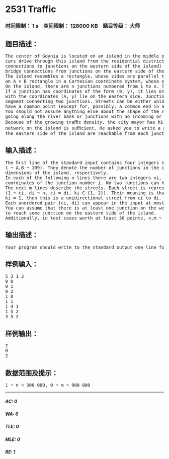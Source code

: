 # 2531 Traffic   
### 时间限制： 1 s&nbsp;&nbsp;&nbsp;&nbsp;空间限制： 128000 KB&nbsp;&nbsp;&nbsp;&nbsp;题目等级： 大师  
## 题目描述：  

<pre>
The center of Gdynia is located on an island in the middle of the Kacza river. Every morning thousands of  
cars drive through this island from the residential districts on the western bank of the river (using bridge  
connections to junctions on the western side of the island) to the industrial areas on the eastern bank (using  
bridge connections from junctions on the eastern side of the island).  
The island resembles a rectangle, whose sides are parallel to the cardinal directions. Hence, we view it as  
an A × B rectangle in a Cartesian coordinate system, whose opposite corners are in points (0, 0) and (A,B).  
On the island, there are n junctions numbered from 1 to n. The junction number i has coordinates (xi, yi).  
If a junction has coordinates of the form (0, y), it lies on the western side of the island. Similarly, junctions  
with the coordinates (A, y) lie on the eastern side. Junctions are connected by streets. Each street is a line  
segment connecting two junctions. Streets can be either unidirectional or bidirectional. No two streets may  
have a common point (except for, possibly, a common end in a junction). There are are no bridges or tunnels.  
You should not assume anything else about the shape of the road network. In particular, there can be streets  
going along the river bank or junctions with no incoming or outgoing streets.  
Because of the growing traﬃc density, the city mayor has hired you to check whether the current road  
network on the island is suﬃcient. He asked you to write a program which determines how many junctions on  
the eastern side of the island are reachable from each junction on the western side.
</pre>
  
  
## 输入描述：  

<pre>
The ﬁrst line of the standard input contains four integers n, m, A and B (1 ¬ n ¬ 300 000, 0 ¬ m ¬ 900 000,  
1 ¬ A,B ¬ 109). They denote the number of junctions in the center of Gdynia, the number of streets and  
dimensions of the island, respectively.  
In each of the following n lines there are two integers xi, yi (0 ¬ xi ¬ A, 0 ¬ yi ¬ B) describing the  
coordinates of the junction number i. No two junctions can have the same coordinates.  
The next m lines describe the streets. Each street is represented in a single line by three integers ci, di, ki  
(1 ¬ ci, di ¬ n, ci = di, ki ∈ {1, 2}). Their meaning is that junctions ci and di are connected with a street. If  
ki = 1, then this is a unidirectional street from ci to di. Otherwise, the street can be driven in both directions.  
Each unordered pair {ci, di} can appear in the input at most once.  
You can assume that there is at least one junction on the western side of the island from which it is possible  
to reach some junction on the eastern side of the island.  
Additionally, in test cases worth at least 30 points, n,m ¬ 6 000.
</pre>
  
  
## 输出描述：  

<pre>
Your program should write to the standard output one line for each junction on the western side of the island.This line should contain the number of junctions on the eastern side that are reachable from that junction.The output should be ordered according to decreasing y-coordinates of the junctions.
</pre>
  
  
## 样例输入：  

<pre>
5 3 1 3  
0 0  
0 1  
0 2  
1 0  
1 1  
1 4 1  
1 5 2  
3 5 2
</pre>
  
  
## 样例输出：  

<pre>
2  
0  
2
</pre>
  
  
## 数据范围及提示：  

<pre>
1 ¬ n ¬ 300 000, 0 ¬ m ¬ 900 000
</pre>
  
  
***  

##### AC: 0  
##### WA: 6  
##### TLE: 0  
##### MLE: 0  
##### RE: 1  
